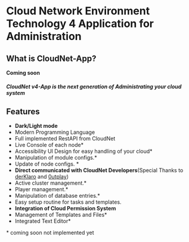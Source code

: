 # Cloud Network Environment Technology 4 Application for Administration

## What is CloudNet-App?
**Coming soon**

##### **CloudNet v4-App** is the next generation of Administrating your cloud system

## Features
- **Dark/Light mode**
- Modern Programming Language
- Full implemented RestAPI from CloudNet
- Live Console of each node*
- Accessibility UI Design for easy handling of your cloud*
- Manipulation of module configs.*
- Update of node configs. *
- **Direct communicated with CloudNet Developers**(Special Thanks to [derKlaro](https://github.com/derklaro/) and [0utplay](https://github.com/0utplay))
- Active cluster management.*
- Player management.*
- Manipulation of database entries.*
- Easy setup routine for tasks and templates.
- **Integration of Cloud Permission System**
- Management of Templates and Files*
- Integrated  Text Editor*

\* coming soon not implemented yet
